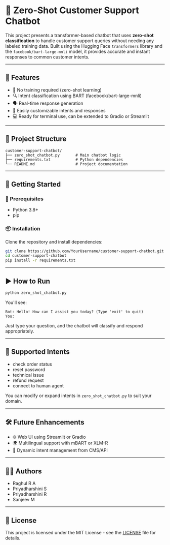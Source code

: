 # 🤖 Zero-Shot Customer Support Chatbot

This project presents a transformer-based chatbot that uses **zero-shot classification** to handle customer support queries without needing any labeled training data. Built using the Hugging Face `transformers` library and the `facebook/bart-large-mnli` model, it provides accurate and instant responses to common customer intents.

---

## 🧠 Features

- 🚫 No training required (zero-shot learning)
- 🔍 Intent classification using BART (facebook/bart-large-mnli)
- 🗣️ Real-time response generation
- 🧩 Easily customizable intents and responses
- 💻 Ready for terminal use, can be extended to Gradio or Streamlit

---

## 📁 Project Structure

```
customer-support-chatbot/
├── zero_shot_chatbot.py       # Main chatbot logic
├── requirements.txt           # Python dependencies
└── README.md                  # Project documentation
```

---

## 🚀 Getting Started

### 🔧 Prerequisites

- Python 3.8+
- pip

### 📦 Installation

Clone the repository and install dependencies:

```bash
git clone https://github.com/YourUsername/customer-support-chatbot.git
cd customer-support-chatbot
pip install -r requirements.txt
```

---

## ▶️ How to Run

```bash
python zero_shot_chatbot.py
```

You'll see:

```
Bot: Hello! How can I assist you today? (Type 'exit' to quit)
You:
```

Just type your question, and the chatbot will classify and respond appropriately.

---

## 🎯 Supported Intents

- check order status  
- reset password  
- technical issue  
- refund request  
- connect to human agent  

You can modify or expand intents in `zero_shot_chatbot.py` to suit your domain.

---

## 🛠️ Future Enhancements

- 🌐 Web UI using Streamlit or Gradio
- 🌍 Multilingual support with mBART or XLM-R
- 🧠 Dynamic intent management from CMS/API

---

## 👨‍💻 Authors

- Raghul R A  
- Priyadharshini S  
- Priyadharshini R  
- Sanjeev M

---

## 📜 License

This project is licensed under the MIT License - see the [LICENSE](LICENSE) file for details.
